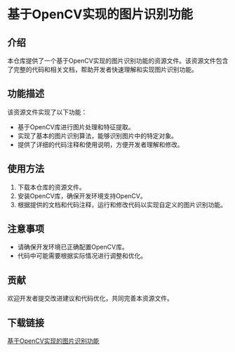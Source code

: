 # 基于OpenCV实现的图片识别功能

## 介绍

本仓库提供了一个基于OpenCV实现的图片识别功能的资源文件。该资源文件包含了完整的代码和相关文档，帮助开发者快速理解和实现图片识别功能。

## 功能描述

该资源文件实现了以下功能：

- 基于OpenCV库进行图片处理和特征提取。
- 实现了基本的图片识别算法，能够识别图片中的特定对象。
- 提供了详细的代码注释和使用说明，方便开发者理解和修改。

## 使用方法

1. 下载本仓库的资源文件。
2. 安装OpenCV库，确保开发环境支持OpenCV。
3. 根据提供的文档和代码注释，运行和修改代码以实现自定义的图片识别功能。

## 注意事项

- 请确保开发环境已正确配置OpenCV库。
- 代码中可能需要根据实际情况进行调整和优化。

## 贡献

欢迎开发者提交改进建议和代码优化，共同完善本资源文件。

## 下载链接

[基于OpenCV实现的图片识别功能](https://pan.quark.cn/s/adcab8f3d3b2)